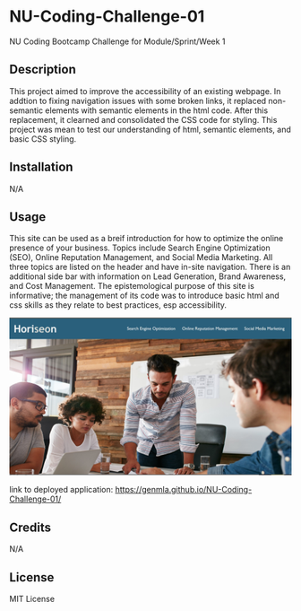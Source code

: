 # NU-Coding-Challenge-01
NU Coding Bootcamp Challenge for Module/Sprint/Week 1

## Description

This project aimed to improve the accessibility of an existing webpage. In addtion to fixing navigation issues with some broken links, it replaced non-semantic elements with semantic elements in the html code. After this replacement, it clearned and consolidated the CSS code for styling. This project was mean to test our understanding of html, semantic elements, and basic CSS styling.  

## Installation

N/A

## Usage

This site can be used as a breif introduction for how to optimize the online presence of your business. Topics include Search Engine Optimization (SEO), Online Reputation Management, and Social Media Marketing. All three topics are listed on the header and have in-site navigation. There is an additional side bar with information on Lead Generation, Brand Awareness, and Cost Management. The epistemological purpose of this site is informative; the management of its code was to introduce basic html and css skills as they relate to best practices, esp accessibility. 
 
![screen shot of the top half of the webpage, listing the company name, Horiseon, the three topics, and an image of four people in a meeting room](/assets/images/challenge-screenshot.jpg)

link to deployed application: https://genmla.github.io/NU-Coding-Challenge-01/

## Credits

N/A

## License

MIT License